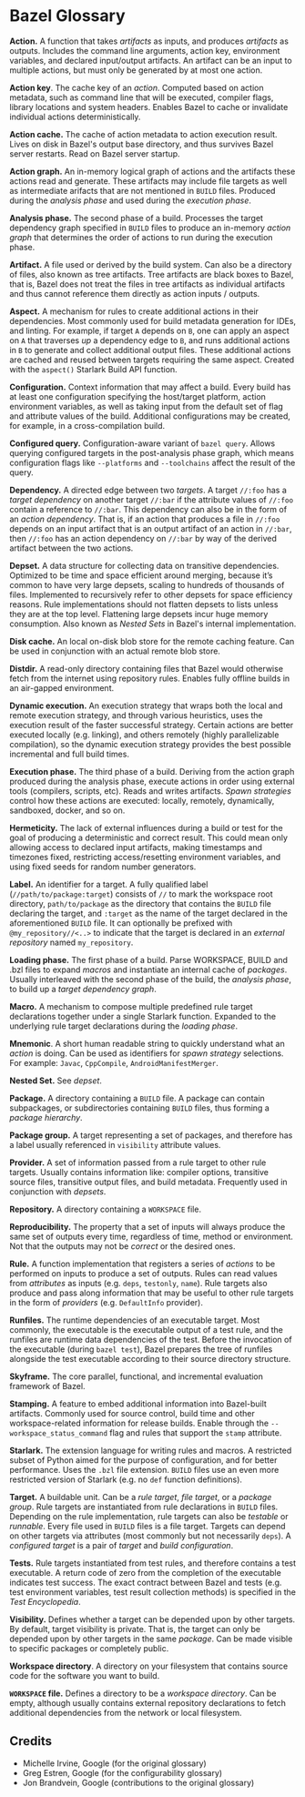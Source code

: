 # Bazel Glossary

<!-- **`.bazelrc`.** -->

**Action.** A function that takes *artifacts* as inputs, and produces
*artifacts* as outputs. Includes the command line arguments, action key,
environment variables, and declared input/output artifacts. An artifact can be
an input to multiple actions, but must only be generated by at most one action.

**Action key**. The cache key of an *action*. Computed based on action metadata,
such as command line that will be executed, compiler flags, library locations
and system headers. Enables Bazel to cache or invalidate individual actions
deterministically.

**Action cache.** The cache of action metadata to action execution result. Lives
on disk in Bazel's output base directory, and thus survives Bazel server
restarts. Read on Bazel server startup.

**Action graph.** An in-memory logical graph of actions and the artifacts these
actions read and generate. These artifacts may include file targets as well as
intermediate arifacts that are not mentioned in `BUILD` files. Produced during
the *analysis phase* and used during the *execution phase*.

**Analysis phase.** The second phase of a build. Processes the target dependency
graph specified in `BUILD` files to produce an in-memory *action graph* that
determines the order of actions to run during the execution phase.

**Artifact.** A file used or derived by the build system. Can also be a
directory of files, also known as tree artifacts. Tree artifacts are black boxes
to Bazel, that is, Bazel does not treat the files in tree artifacts as
individual artifacts and thus cannot reference them directly as action inputs /
outputs.

**Aspect.** A mechanism for rules to create additional actions in their
dependencies. Most commonly used for build metadata generation for IDEs, and
linting. For example, if target `A` depends on `B`, one can apply an aspect on
`A` that traverses *up* a dependency edge to `B`, and runs additional actions in
`B` to generate and collect additional output files. These additional actions
are cached and reused between targets requiring the same aspect. Created with
the `aspect()` Starlark Build API function.

<!-- **`BUILD` file**. -->

<!-- **Command.** -->

<!-- **Command flags.** -->

<!-- **Configurable attributes.** -->

**Configuration.** Context information that may affect a build. Every build has
at least one configuration specifying the host/target platform, action
environment variables, as well as taking input from the default set of flag and
attribute values of the build. Additional configurations may be created, for
example, in a cross-compilation build.

<!-- **Configuration fragment.** -->

<!-- **Configuration-safe output.** -->

**Configured query.** Configuration-aware variant of `bazel query`. Allows
querying configured targets in the post-analysis phase graph, which means
configuration flags like `--platforms` and `--toolchains` affect the result of
the query.

<!-- **Constraints.** -->

**Dependency.** A directed edge between two *targets*. A target `//:foo` has a
*target dependency* on another target `//:bar` if the attribute values of
`//:foo` contain a reference to `//:bar`. This dependency can also be in the
form of an *action dependency*. That is, if an action that produces a file in
`//:foo` depends on an input artifact that is an output artifact of an action in
`//:bar`, then `//:foo` has an action dependency on `//:bar` by way of the
derived artifact between the two actions.

**Depset.** A data structure for collecting data on transitive dependencies.
Optimized to be time and space efficient around merging, because it’s common to
have very large depsets, scaling to hundreds of thousands of files. Implemented
to recursively refer to other depsets for space efficiency reasons. Rule
implementations should not flatten depsets to lists unless they are at the top
level. Flattening large depsets incur huge memory consumption. Also known as
*Nested Sets* in Bazel's internal implementation.

**Disk cache.** An local on-disk blob store for the remote caching feature. Can
be used in conjunction with an actual remote blob store.

**Distdir.** A read-only directory containing files that Bazel would otherwise
fetch from the internet using repository rules. Enables fully offline builds in
an air-gapped environment.

**Dynamic execution.** An execution strategy that wraps both the local and
remote execution strategy, and through various heuristics, uses the execution
result of the faster successful strategy. Certain actions are better executed
locally (e.g. linking), and others remotely (highly parallelizable compilation),
so the dynamic execution strategy provides the best possible incremental and
full build times.

**Execution phase.** The third phase of a build. Deriving from the action graph
produced during the analysis phase, execute actions in order using external
tools (compilers, scripts, etc). Reads and writes artifacts. *Spawn strategies*
control how these actions are executed: locally, remotely, dynamically,
sandboxed, docker, and so on.

<!-- **Execution root.** -->

**Hermeticity.** The lack of external influences during a build or test for the
goal of producing a deterministic and correct result. This could mean only
allowing access to declared input artifacts, making timestamps and timezones
fixed, restricting access/resetting environment variables, and using fixed seeds
for random number generators.

<!-- **Host configuration.** -->

<!-- **Incompatible change.** -->

**Label.** An identifier for a target. A fully qualified label
(`//path/to/package:target`) consists of `//` to mark the workspace root
directory, `path/to/package` as the directory that contains the `BUILD` file
declaring the target, and `:target` as the name of the target declared in the
aforementioned `BUILD` file. It can optionally be prefixed with
`@my_repository//<..>` to indicate that the target is declared in an *external
repository* named `my_repository`.

**Loading phase.** The first phase of a build. Parse WORKSPACE, BUILD and .bzl
files to expand *macros* and instantiate an internal cache of *packages*.
Usually interleaved with the second phase of the build, the *analysis phase*, to
build up a *target dependency graph*.

**Macro.** A mechanism to compose multiple predefined rule target declarations
together under a single Starlark function. Expanded to the underlying rule
target declarations during the *loading phase*.

**Mnemonic**. A short human readable string to quickly understand what an
*action* is doing. Can be used as identifiers for *spawn strategy* selections.
For example: `Javac`, `CppCompile`, `AndroidManifestMerger`.

**Nested Set.** See *depset*.

<!-- **Output base.** -->

<!-- **Output groups.** -->

<!-- **Output user root.** -->

**Package.** A directory containing a `BUILD` file. A package can contain
subpackages, or subdirectories containing `BUILD` files, thus forming a *package
hierarchy*.

**Package group.** A target representing a set of packages, and therefore has a
label usually referenced in `visibility` attribute values.

<!-- **Platform.** -->

**Provider.** A set of information passed from a rule target to other rule
targets. Usually contains information like: compiler options, transitive source
files, transitive output files, and build metadata. Frequently used in
conjunction with *depsets*.

<!-- **Remote caching.** -->

<!-- **Remote execution.** -->

**Repository.** A directory containing a `WORKSPACE` file.

<!-- **Repository cache.** -->

<!-- **Repository rule.** -->

**Reproducibility.** The property that a set of inputs will always produce the
same set of outputs every time, regardless of time, method or environment. Not
that the outputs may not be *correct* or the desired ones.

**Rule.** A function implementation that registers a series of *actions* to be
performed on inputs to produce a set of outputs. Rules can read values from
*attributes* as inputs (e.g. `deps`, `testonly`, `name`). Rule targets also
produce and pass along information that may be useful to other rule targets in
the form of *providers* (e.g. `DefaultInfo` provider).

**Runfiles.** The runtime dependencies of an executable target. Most commonly,
the executable is the executable output of a test rule, and the runfiles are
runtime data dependencies of the test. Before the invocation of the executable
(during `bazel test`), Bazel prepares the tree of runfiles alongside the test
executable according to their source directory structure.

<!-- **Sandboxing.** -->

**Skyframe.** The core parallel, functional, and incremental evaluation
framework of Bazel.

<!-- **Spawn strategy**. -->

**Stamping.** A feature to embed additional information into Bazel-built
artifacts. Commonly used for source control, build time and other
workspace-related information for release builds. Enable through the
`--workspace_status_command` flag and rules that support the `stamp` attribute.

**Starlark.** The extension language for writing rules and macros. A restricted
subset of Python aimed for the purpose of configuration, and for better
performance. Uses the `.bzl` file extension. `BUILD` files use an even more
restricted version of Starlark (e.g. no `def` function definitions).

<!-- **Starlark Build API.** -->

<!-- **Starlark configuration.** -->

<!-- **Startup flags.** -->

<!-- **Symlink forest.** -->

**Target.** A buildable unit. Can be a *rule target*, *file target*, or a
*package group*. Rule targets are instantiated from rule declarations in `BUILD`
files. Depending on the rule implementation, rule targets can also be *testable*
or *runnable*. Every file used in `BUILD` files is a file target. Targets can
depend on other targets via attributes (most commonly but not necessarily
`deps`). A *configured target* is a pair of *target* and *build configuration*.

<!-- **Target configuration.** -->

<!-- **Target graph.** -->

<!-- **Target pattern.** -->

**Tests.** Rule targets instantiated from test rules, and therefore contains a
test executable. A return code of zero from the completion of the executable
indicates test success. The exact contract between Bazel and tests (e.g. test
environment variables, test result collection methods) is specified in the *Test
Encyclopedia*.

<!-- **Toolchain.** -->

<!-- **Transition.** -->

<!-- **Trimming.** -->

**Visibility.** Defines whether a target can be depended upon by other targets.
By default, target visibility is private. That is, the target can only be
depended upon by other targets in the same *package*. Can be made visible to
specific packages or completely public.

**Workspace directory**. A directory on your filesystem that contains source
code for the software you want to build.

**`WORKSPACE` file.** Defines a directory to be a *workspace directory*. Can be
empty, although usually contains external repository declarations to fetch
additional dependencies from the network or local filesystem.

## Credits

* Michelle Irvine, Google (for the original glossary)
* Greg Estren, Google (for the configurability glossary)
* Jon Brandvein, Google (contributions to the original glossary)

